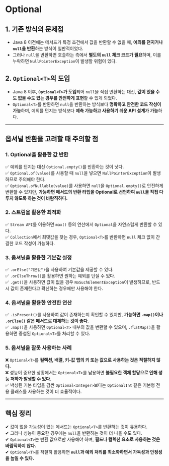 # Optional<T>

## 1. 기존 방식의 문제점  
- Java 8 이전에는 메서드가 특정 조건에서 값을 반환할 수 없을 때, **예외를 던지거나 `null`을 반환**하는 방식이 일반적이었다.  
- 그러나 `null`을 반환하면 호출하는 측에서 **별도의 `null` 체크 코드가 필요**하며, 이를 누락하면 `NullPointerException`이 발생할 위험이 있다.  

## 2. `Optional<T>`의 도입  
- Java 8 이후, **`Optional<T>`가 도입**되어 `null`을 직접 반환하는 대신, **값이 있을 수도 없을 수도 있는 경우를 안전하게 표현**할 수 있게 되었다.  
- `Optional<T>`를 반환하면 `null`을 반환하는 방식보다 **명확하고 안전한 코드 작성이 가능**하며, 예외를 던지는 방식보다 **예측 가능하고 사용하기 쉬운 API 설계가 가능**하다.  

---

## 옵셔널 반환을 고려할 때 주의할 점  

### 1. Optional을 활용한 값 반환  
✅ 예외를 던지는 대신 `Optional.empty()`를 반환하는 것이 낫다.  
✅ `Optional.of(value)`를 사용할 때 `null`을 넣으면 `NullPointerException`이 발생하므로 주의해야 한다.  
✅ `Optional.ofNullable(value)`를 사용하면 `null`을 `Optional.empty()`로 안전하게 변환할 수 있지만, **가능하면 메서드의 반환 타입을 Optional<T>로 선언하여 `null`을 직접 다루지 않도록 하는 것이 바람직하다.**  

### 2. 스트림을 활용한 최적화  
✅ `Stream API`를 이용하면 `max()` 등의 연산에서 `Optional`을 자연스럽게 반환할 수 있다.  
✅ `Collection`에서 최댓값을 찾는 경우, `Optional<T>`를 반환하면 `null` 체크 없이 간결한 코드 작성이 가능하다.  

### 3. 옵셔널을 활용한 기본값 설정  
✅ `.orElse("기본값")`을 사용하여 기본값을 제공할 수 있다.  
✅ `.orElseThrow()`를 활용하면 원하는 예외를 던질 수 있다.  
✅ `.get()`을 사용하면 값이 없을 경우 `NoSuchElementException`이 발생하므로, 반드시 값이 존재한다고 확신하는 경우에만 사용해야 한다.  

### 4. 옵셔널을 활용한 안전한 연산  
✅ `.isPresent()`를 사용하여 값이 존재하는지 확인할 수 있지만, **가능하면 `.map()`이나 `.orElse()` 같은 메서드로 대체하는 것이 좋다.**  
✅ `.map()`을 사용하면 `Optional<T>` 내부의 값을 변환할 수 있으며, `.flatMap()`을 활용하면 중첩된 `Optional<T>`를 처리할 수 있다.  

### 5. 옵셔널을 잘못 사용하는 사례  
❌ `Optional<T>`를 **컬렉션, 배열, 키-값 맵의 키 또는 값으로 사용하는 것은 적절하지 않다.**  
❌ 성능이 중요한 상황에서는 `Optional<T>`를 남용하면 **불필요한 객체 할당으로 인해 성능 저하가 발생할 수 있다.**  
✅ 박싱된 기본 타입을 감싼 `Optional<Integer>`보다는 `OptionalInt` 같은 기본형 전용 클래스를 사용하는 것이 더 효율적이다.  

---

## 핵심 정리  
✔ 값이 없을 가능성이 있는 메서드는 `Optional<T>`를 반환하는 것이 유용하다.  
✔ 그러나 성능이 중요한 경우에는 `null`을 반환하는 것이 더 나을 수도 있다.  
✔ `Optional<T>`는 반환 값으로만 사용해야 하며, **필드나 컬렉션 요소로 사용하는 것은 바람직하지 않다.**  
✔ `Optional<T>`를 적절히 활용하면 **`null`과 예외 처리를 최소화하면서 가독성과 안정성을 높일 수 있다.**  

